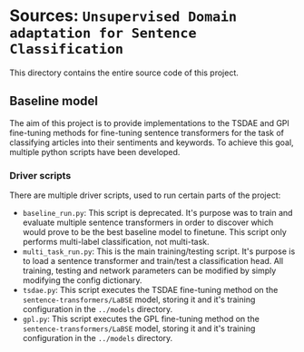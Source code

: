 # Sources: `Unsupervised Domain adaptation for Sentence Classification`

This directory contains the entire source code of this project. 

## Baseline model

The aim of this project is to provide implementations to the TSDAE and GPl fine-tuning methods for fine-tuning sentence transformers for the task of classifying articles into their sentiments and keywords. To achieve this goal, multiple python scripts have been developed.

### Driver scripts

There are multiple driver scripts, used to run certain parts of the project:

- `baseline_run.py`: This script is deprecated. It's purpose was to train and evaluate multiple sentence transformers in order to discover which would prove to be the best baseline model to finetune. This script only performs multi-label classification, not multi-task. 
- `multi_task_run.py`: This is the main training/testing script. It's purpose is to load a sentence transformer and train/test a classification head. All training, testing and network parameters can be modified by simply modifying the config dictionary.
- `tsdae.py`: This script executes the TSDAE fine-tuning method on the `sentence-transformers/LaBSE` model, storing it and it's training configuration in the `../models` directory.
- `gpl.py`: This script executes the GPL fine-tuning method on the `sentence-transformers/LaBSE` model, storing it and it's training configuration in the `../models` directory.
